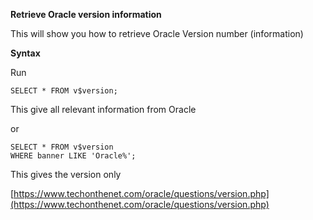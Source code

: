 **Retrieve Oracle version information**

This will show you how to retrieve Oracle Version number (information)

**Syntax**

Run

    SELECT * FROM v$version;

This give all relevant information from Oracle

or 

    SELECT * FROM v$version
    WHERE banner LIKE 'Oracle%';

This gives the version only

[https://www.techonthenet.com/oracle/questions/version.php](https://www.techonthenet.com/oracle/questions/version.php)